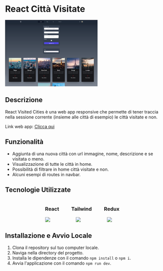 # React Città Visitate
<img style="width: 60%; max-width: 70%;"  src="./public/Screen App.png">

## Descrizione
React Visited Cities è una web app responsive che permette di tener traccia nella sessione corrente (insieme alle città di esempio) le città visitate e non.

Link web app: [Clicca qui](https://react-visited-cities.netlify.app/)

## Funzionalità
- Aggiunta di una nuova città con url immagine, nome, descrizione e se visitata o meno.
- Visualizzazione di tutte le città in home.
- Possibilità di filtrare in home città visitate e non.
- Alcuni esempi di routes in navbar.

## Tecnologie Utilizzate
<div style= "display: flex;  justify-content: center; gap: 40px">
  <div>
    <h3>React</h3>
    <img src="https://skillicons.dev/icons?i=react" />
  </div>
  <div>
    <h3>Tailwind</h3>
    <img style="margin-left: 15px" src="https://skillicons.dev/icons?i=tailwind" />
  </div>
  <div>
    <h3>Redux</h3>
    <img style="margin-left: 10px" src="https://skillicons.dev/icons?i=redux" />
  </div>
</div>


## Installazione e Avvio Locale
1. Clona il repository sul tuo computer locale.
2. Naviga nella directory del progetto.
3. Installa le dipendenze con il comando `npm install` o `npm i`.
4. Avvia l'applicazione con il comando `npm run dev`.
